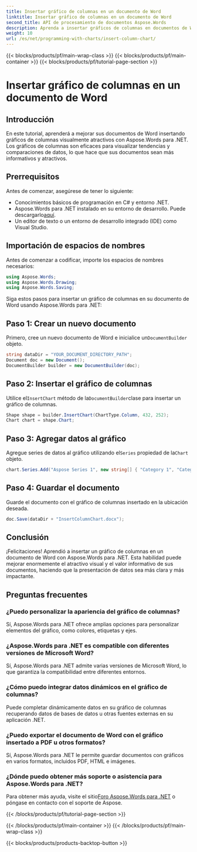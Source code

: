 ```yaml
---
title: Insertar gráfico de columnas en un documento de Word
linktitle: Insertar gráfico de columnas en un documento de Word
second_title: API de procesamiento de documentos Aspose.Words
description: Aprenda a insertar gráficos de columnas en documentos de Word con Aspose.Words para .NET. Mejore la visualización de datos en sus informes y presentaciones.
weight: 10
url: /es/net/programming-with-charts/insert-column-chart/
---
```


{{< blocks/products/pf/main-wrap-class >}}
{{< blocks/products/pf/main-container >}}
{{< blocks/products/pf/tutorial-page-section >}}

# Insertar gráfico de columnas en un documento de Word

## Introducción

En este tutorial, aprenderá a mejorar sus documentos de Word insertando gráficos de columnas visualmente atractivos con Aspose.Words para .NET. Los gráficos de columnas son eficaces para visualizar tendencias y comparaciones de datos, lo que hace que sus documentos sean más informativos y atractivos.

## Prerrequisitos

Antes de comenzar, asegúrese de tener lo siguiente:

- Conocimientos básicos de programación en C# y entorno .NET.
-  Aspose.Words para .NET instalado en su entorno de desarrollo. Puede descargarlo[aquí](https://releases.aspose.com/words/net/).
- Un editor de texto o un entorno de desarrollo integrado (IDE) como Visual Studio.

## Importación de espacios de nombres

Antes de comenzar a codificar, importe los espacios de nombres necesarios:

```csharp
using Aspose.Words;
using Aspose.Words.Drawing;
using Aspose.Words.Saving;
```

Siga estos pasos para insertar un gráfico de columnas en su documento de Word usando Aspose.Words para .NET:

## Paso 1: Crear un nuevo documento

 Primero, cree un nuevo documento de Word e inicialice un`DocumentBuilder` objeto.

```csharp
string dataDir = "YOUR_DOCUMENT_DIRECTORY_PATH";
Document doc = new Document();
DocumentBuilder builder = new DocumentBuilder(doc);
```

## Paso 2: Insertar el gráfico de columnas

 Utilice el`InsertChart` método de la`DocumentBuilder`clase para insertar un gráfico de columnas.

```csharp
Shape shape = builder.InsertChart(ChartType.Column, 432, 252);
Chart chart = shape.Chart;
```

## Paso 3: Agregar datos al gráfico

 Agregue series de datos al gráfico utilizando el`Series` propiedad de la`Chart` objeto.

```csharp
chart.Series.Add("Aspose Series 1", new string[] { "Category 1", "Category 2" }, new double[] { 1, 2 });
```

## Paso 4: Guardar el documento

Guarde el documento con el gráfico de columnas insertado en la ubicación deseada.

```csharp
doc.Save(dataDir + "InsertColumnChart.docx");
```

## Conclusión

¡Felicitaciones! Aprendió a insertar un gráfico de columnas en un documento de Word con Aspose.Words para .NET. Esta habilidad puede mejorar enormemente el atractivo visual y el valor informativo de sus documentos, haciendo que la presentación de datos sea más clara y más impactante.

## Preguntas frecuentes

### ¿Puedo personalizar la apariencia del gráfico de columnas?
Sí, Aspose.Words para .NET ofrece amplias opciones para personalizar elementos del gráfico, como colores, etiquetas y ejes.

### ¿Aspose.Words para .NET es compatible con diferentes versiones de Microsoft Word?
Sí, Aspose.Words para .NET admite varias versiones de Microsoft Word, lo que garantiza la compatibilidad entre diferentes entornos.

### ¿Cómo puedo integrar datos dinámicos en el gráfico de columnas?
Puede completar dinámicamente datos en su gráfico de columnas recuperando datos de bases de datos u otras fuentes externas en su aplicación .NET.

### ¿Puedo exportar el documento de Word con el gráfico insertado a PDF u otros formatos?
Sí, Aspose.Words para .NET le permite guardar documentos con gráficos en varios formatos, incluidos PDF, HTML e imágenes.

### ¿Dónde puedo obtener más soporte o asistencia para Aspose.Words para .NET?
 Para obtener más ayuda, visite el sitio[Foro Aspose.Words para .NET](https://forum.aspose.com/c/words/8) o póngase en contacto con el soporte de Aspose.


{{< /blocks/products/pf/tutorial-page-section >}}

{{< /blocks/products/pf/main-container >}}
{{< /blocks/products/pf/main-wrap-class >}}

{{< blocks/products/products-backtop-button >}}
